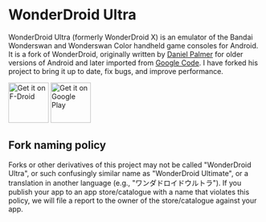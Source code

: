 # WonderDroid Ultra

WonderDroid Ultra (formerly WonderDroid X) is an emulator of the Bandai Wonderswan and Wonderswan Color handheld game consoles for Android. It is a fork of WonderDroid, originally written by [Daniel Palmer](https://github.com/danielgpalmer) for older versions of Android and later imported from [Google Code](https://code.google.com/p/wonderdroid). I have forked his project to bring it up to date, fix bugs, and improve performance.

[<img src="https://fdroid.gitlab.io/artwork/badge/get-it-on.png"
     alt="Get it on F-Droid"
     height="80">](https://f-droid.org/packages/com.atelieryl.wonderdroid/)
[<img src="https://play.google.com/intl/en_us/badges/images/generic/en-play-badge.png"
     alt="Get it on Google Play"
     height="80">](https://play.google.com/store/apps/details?id=com.atelieryl.wonderdroid)

## Fork naming policy

Forks or other derivatives of this project may not be called "WonderDroid Ultra", or such confusingly similar name as "WonderDroid Ultimate", or a translation in another language (e.g., "ワンダドロイドウルトラ"). If you publish your app to an app store/catalogue with a name that violates this policy, we will file a report to the owner of the store/catalogue against your app.
